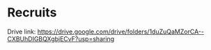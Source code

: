 # Recruits

Drive link: https://drive.google.com/drive/folders/1duZuQaMZorCA--CXBUhDIGBQXgbjECvF?usp=sharing
